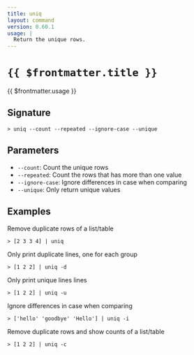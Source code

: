 ```yaml
---
title: uniq
layout: command
version: 0.60.1
usage: |
  Return the unique rows.
---
```


# `{{ $frontmatter.title }}`

<div style='white-space: pre-wrap;'>{{ $frontmatter.usage }}</div>

## Signature

`> uniq --count --repeated --ignore-case --unique`

## Parameters

- `--count`: Count the unique rows
- `--repeated`: Count the rows that has more than one value
- `--ignore-case`: Ignore differences in case when comparing
- `--unique`: Only return unique values

## Examples

Remove duplicate rows of a list/table

```shell
> [2 3 3 4] | uniq
```

Only print duplicate lines, one for each group

```shell
> [1 2 2] | uniq -d
```

Only print unique lines lines

```shell
> [1 2 2] | uniq -u
```

Ignore differences in case when comparing

```shell
> ['hello' 'goodbye' 'Hello'] | uniq -i
```

Remove duplicate rows and show counts of a list/table

```shell
> [1 2 2] | uniq -c
```
